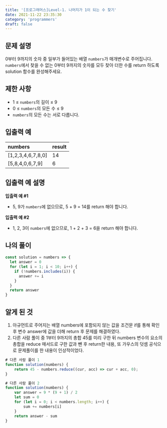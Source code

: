 ```yaml
---
title: '[프로그래머스]Level-1. 나머지가 1이 되는 수 찾기'
date: 2021-11-22 23:35:30
category: 'programmers'
draft: false
---
```


## 문제 설명

0부터 9까지의 숫자 중 일부가 들어있는 배열 `numbers`가 매개변수로 주어집니다. `numbers`에서 찾을 수 없는 0부터 9까지의 숫자를 모두 찾아 더한 수를 return 하도록 solution 함수를 완성해주세요.

## 제한 사항

- 1 ≤ `numbers`의 길이 ≤ 9
- 0 ≤ `numbers`의 모든 수 ≤ 9
- `numbers`의 모든 수는 서로 다릅니다.

## 입출력 예

| numbers           | result |
| :---------------- | :----- |
| [1,2,3,4,6,7,8,0] | 14     |
| [5,8,4,0,6,7,9]   | 6      |

## 입출력 예 설명

**입출력 예 #1**

- 5, 9가 `numbers`에 없으므로, 5 + 9 = 14를 return 해야 합니다.

**입출력 예 #2**

- 1, 2, 3이 `numbers`에 없으므로, 1 + 2 + 3 = 6을 return 해야 합니다.

## 나의 풀이

```javascript
const solution = numbers => {
  let answer = 0
  for (let i = 1; i < 10; i++) {
    if (!numbers.includes(i)) {
      answer += i
    }
  }
  return answer
}
```

## 알게 된 것

1. 아규먼트로 주어지는 배열 numbers에 포함되지 않는 값을 조건문 if를 통해 확인 후 변수 answer에 값을 더해 return 후 문제를 해결하였다.
2. 다른 사람 풀이 중 1부터 9까지의 총합 45를 미리 구한 뒤 numbers 변수의 요소의 총합을 reduce 매서드로 구한 값과 뺀 후 return한 내용, 또 가우스의 덧셈 공식으로 문제풀이를 한 내용이 인상적이었다.

```javascript
# 다른 사람 풀이 1
function solution(numbers) {
    return 45 - numbers.reduce((cur, acc) => cur + acc, 0);
}

# 다른 사람 풀이 2
function solution(numbers) {
    var answer = 9 * (9 + 1) / 2
    let sum = 0
    for (let i = 0; i < numbers.length; i++) {
        sum += numbers[i]
    }
    return answer - sum
}
```
